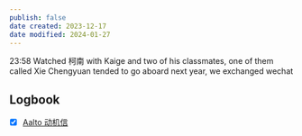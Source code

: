 ```yaml
---
publish: false
date created: 2023-12-17
date modified: 2024-01-27
---
```

23:58
Watched 柯南 with Kaige and two of his classmates, one of them called Xie Chengyuan tended to go aboard next year, we exchanged wechat

## Logbook
- [x] [Aalto 动机信](things:///show?id=CoMeQEU4LzVvAq9m5ZKJY6)